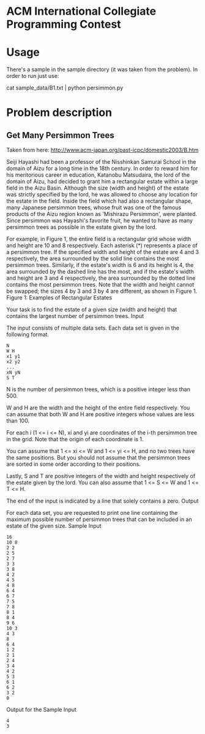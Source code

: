ACM International Collegiate Programming Contest
================================================


Usage
=====

There's a sample in the sample directory (it was taken from the problem). In order to run just use:

   cat sample_data/B1.txt | python persimmon.py

Problem description
===================

Get Many Persimmon Trees
------------------------

Taken from here: http://www.acm-japan.org/past-icpc/domestic2003/B.htm

Seiji Hayashi had been a professor of the Nisshinkan Samurai School in the domain of Aizu for a long time in the 18th century. In order to reward him for his meritorious career in education, Katanobu Matsudaira, the lord of the domain of Aizu, had decided to grant him a rectangular estate within a large field in the Aizu Basin. Although the size (width and height) of the estate was strictly specified by the lord, he was allowed to choose any location for the estate in the field. Inside the field which had also a rectangular shape, many Japanese persimmon trees, whose fruit was one of the famous products of the Aizu region known as 'Mishirazu Persimmon', were planted. Since persimmon was Hayashi's favorite fruit, he wanted to have as many persimmon trees as possible in the estate given by the lord.

For example, in Figure 1, the entire field is a rectangular grid whose width and height are 10 and 8 respectively. Each asterisk (*) represents a place of a persimmon tree. If the specified width and height of the estate are 4 and 3 respectively, the area surrounded by the solid line contains the most persimmon trees. Similarly, if the estate's width is 6 and its height is 4, the area surrounded by the dashed line has the most, and if the estate's width and height are 3 and 4 respectively, the area surrounded by the dotted line contains the most persimmon trees. Note that the width and height cannot be swapped; the sizes 4 by 3 and 3 by 4 are different, as shown in Figure 1.
Figure 1: Examples of Rectangular Estates

Your task is to find the estate of a given size (width and height) that contains the largest number of persimmon trees.
Input

The input consists of multiple data sets. Each data set is given in the following format.

    N
    W H
    x1 y1
    x2 y2
    ...
    xN yN
    S T

N is the number of persimmon trees, which is a positive integer less than 500. 

W and H are the width and the height of the entire field respectively. You can assume that both W and H are positive integers whose values are less than 100. 

For each i (1 <= i <= N), xi and yi are coordinates of the i-th persimmon tree in the grid. Note that the origin of each coordinate is 1. 

You can assume that 1 <= xi <= W and 1 <= yi <= H, and no two trees have the same positions. But you should not assume that the persimmon trees are sorted in some order according to their positions. 

Lastly, S and T are positive integers of the width and height respectively of the estate given by the lord. You can also assume that 1 <= S <= W and 1 <= T <= H.

The end of the input is indicated by a line that solely contains a zero.
Output

For each data set, you are requested to print one line containing the maximum possible number of persimmon trees that can be included in an estate of the given size.
Sample Input

    16
    10 8
    2 2
    2 5
    2 7
    3 3
    3 8
    4 2
    4 5
    4 8
    6 4
    6 7
    7 5
    7 8
    8 1
    8 4
    9 6
    10 3
    4 3
    8
    6 4
    1 2
    2 1
    2 4
    3 4
    4 2
    5 3
    6 1
    6 2
    3 2
    0

Output for the Sample Input

    4
    3

